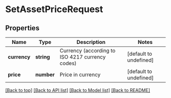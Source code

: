 # SetAssetPriceRequest

## Properties

|Name | Type | Description | Notes|
|------------ | ------------- | ------------- | -------------|
|**currency** | **string** | Currency (according to ISO 4217 currency codes) | [default to undefined]|
|**price** | **number** | Price in currency | [default to undefined]|




[[Back to top]](#) [[Back to API list]](../../README.md#documentation-for-api-endpoints) [[Back to Model list]](../../README.md#documentation-for-models) [[Back to README]](../../README.md)
